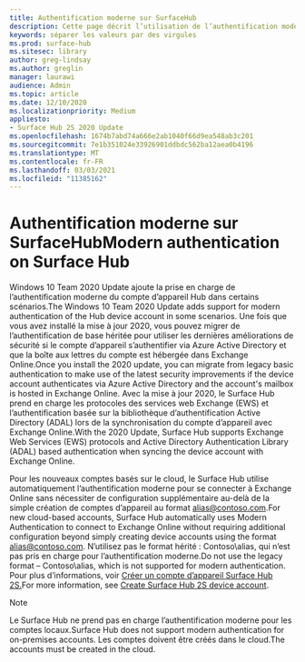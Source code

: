 ```yaml
---
title: Authentification moderne sur SurfaceHub
description: Cette page décrit l’utilisation de l’authentification moderne sur Surface Hub par opposition à l’authentification de base héritée.
keywords: séparer les valeurs par des virgules
ms.prod: surface-hub
ms.sitesec: library
author: greg-lindsay
ms.author: greglin
manager: laurawi
audience: Admin
ms.topic: article
ms.date: 12/10/2020
ms.localizationpriority: Medium
appliesto:
- Surface Hub 2S 2020 Update
ms.openlocfilehash: 1674b7abd74a666e2ab1040f66d9ea548ab3c201
ms.sourcegitcommit: 7e1b351024e33926901ddbdc562ba12aea0b4196
ms.translationtype: MT
ms.contentlocale: fr-FR
ms.lasthandoff: 03/03/2021
ms.locfileid: "11385162"
---
```

# <a name="modern-authentication-on-surface-hub"></a><span data-ttu-id="456e3-104">Authentification moderne sur SurfaceHub</span><span class="sxs-lookup"><span data-stu-id="456e3-104">Modern authentication on Surface Hub</span></span>

<span data-ttu-id="456e3-105">Windows 10 Team 2020 Update ajoute la prise en charge de l’authentification moderne du compte d’appareil Hub dans certains scénarios.</span><span class="sxs-lookup"><span data-stu-id="456e3-105">The Windows 10 Team 2020 Update adds support for modern authentication of the Hub device account in some scenarios.</span></span> <span data-ttu-id="456e3-106">Une fois que vous avez installé la mise à jour 2020, vous pouvez migrer de l’authentification de base héritée pour utiliser les dernières améliorations de sécurité si le compte d’appareil s’authentifier via Azure Active Directory et que la boîte aux lettres du compte est hébergée dans Exchange Online.</span><span class="sxs-lookup"><span data-stu-id="456e3-106">Once you install the 2020 update, you can migrate from legacy basic authentication to make use of the latest security improvements if the device account authenticates via Azure Active Directory and the account's mailbox is hosted in Exchange Online.</span></span> <span data-ttu-id="456e3-107">Avec la mise à jour 2020, le Surface Hub prend en charge les protocoles des services web Exchange (EWS) et l’authentification basée sur la bibliothèque d’authentification Active Directory (ADAL) lors de la synchronisation du compte d’appareil avec Exchange Online.</span><span class="sxs-lookup"><span data-stu-id="456e3-107">With the 2020 Update, Surface Hub supports Exchange Web Services (EWS) protocols and Active Directory Authentication Library (ADAL) based authentication when syncing the device account with Exchange Online.</span></span>

<span data-ttu-id="456e3-108">Pour les nouveaux comptes basés sur le cloud, le Surface Hub utilise automatiquement l’authentification moderne pour se connecter à Exchange Online sans nécessiter de configuration supplémentaire au-delà de la simple création de comptes d’appareil au format [alias@contoso.com](mailto:alias@contoso.com).</span><span class="sxs-lookup"><span data-stu-id="456e3-108">For new cloud-based accounts, Surface Hub automatically uses Modern Authentication to connect to Exchange Online without requiring additional configuration beyond simply creating device accounts using the format [alias@contoso.com](mailto:alias@contoso.com).</span></span> <span data-ttu-id="456e3-109">N’utilisez pas le format hérité : Contoso\alias, qui n’est pas pris en charge pour l’authentification moderne.</span><span class="sxs-lookup"><span data-stu-id="456e3-109">Do not use the legacy format – Contoso\alias, which is not supported for modern authentication.</span></span> <span data-ttu-id="456e3-110">Pour plus d’informations, voir [Créer un compte d’appareil Surface Hub 2S.](https://docs.microsoft.com/surface-hub/surface-hub-2s-account)</span><span class="sxs-lookup"><span data-stu-id="456e3-110">For more information, see [Create Surface Hub 2S device account](https://docs.microsoft.com/surface-hub/surface-hub-2s-account).</span></span>

> [!NOTE]
> <span data-ttu-id="456e3-111">Le Surface Hub ne prend pas en charge l’authentification moderne pour les comptes locaux.</span><span class="sxs-lookup"><span data-stu-id="456e3-111">Surface Hub does not support modern authentication for on-premises accounts.</span></span> <span data-ttu-id="456e3-112">Les comptes doivent être créés dans le cloud.</span><span class="sxs-lookup"><span data-stu-id="456e3-112">The accounts must be created in the cloud.</span></span>


